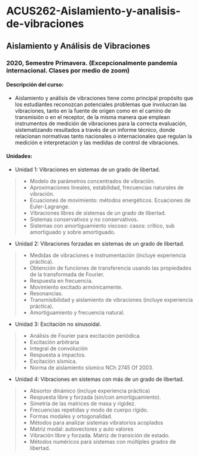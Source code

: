 # ACUS262-Aislamiento-y-analisis-de-vibraciones

## Aislamiento y Análisis de Vibraciones

### 2020, Semestre Primavera. (Excepcionalmente pandemia internacional. Clases por medio de zoom) 

#### Descripción del curso:
+ Aislamiento y análisis de vibraciones tiene como principal propósito que los estudiantes reconozcan potenciales problemas que involucran las vibraciones, tanto en la fuente de origen como en el camino de transmisión o en el receptor, de la misma manera que emplean instrumentos de medición de vibraciones para la correcta evaluación, sistematizando resultados a través de un informe técnico, donde relacionan normativas tanto nacionales o internacionales que regulan la medición e interpretación y las medidas de control de vibraciones.

#### Unidades:

+ Unidad 1: Vibraciones en sistemas de un grado de libertad.
> + Modelo de parámetros concentrados de vibración.
> + Aproximaciones lineales, estabilidad, frecuencias naturales de vibración.
> + Ecuaciones de movimiento: métodos energéticos. Ecuaciones de Euler-Lagrange.
> + Vibraciones libres de sistemas de un grado de libertad.
> + Sistemas conservativos y no conservativos.
> + Sistemas con amortiguamiento viscoso: casos: crítico, sub amortiguado y sobre amortiguado.

+ Unidad 2: Vibraciones forzadas en sistemas de un grado de libertad. 

> + Medidas de vibraciones e instrumentación (incluye experiencia práctica).
> + Obtención de funciones de transferencia usando las propiedades de la transformada de Fourier.
> + Respuesta en frecuencia.
> + Movimiento excitado armónicamente.
> + Resonancias. 
> + Transmisibilidad y aislamiento de vibraciones (incluye experiencia práctica).
> + Amortiguamiento y frecuencia natural.

+ Unidad 3: Excitación no sinusoidal.

> + Análisis de Fourier para excitación periódica.
> + Excitación arbitraria
> + Integral de convolución
> + Respuesta a impactos.
> + Excitación sísmica.
> + Norma de aislamiento sísmico NCh  2745  Of  2003.

+ Unidad 4: Vibraciones en sistemas con más de un grado de libertad.

> + Absortor dinámico (incluye experiencia práctica)
> + Respuesta libre y forzada (sin/con amortiguamiento).
> + Simetría de las matrices de masa y rigidez.
> + Frecuencias repetidas y modo de cuerpo rígido. 
> + Formas modales y ortogonalidad.
> + Métodos para analizar sistemas vibratorios acoplados 
> + Matriz modal: autovectores y auto valores 
> + Vibración libre y forzada. Matriz de transición de estado. 
> + Métodos numéricos para sistemas con múltiples grados de libertad.
